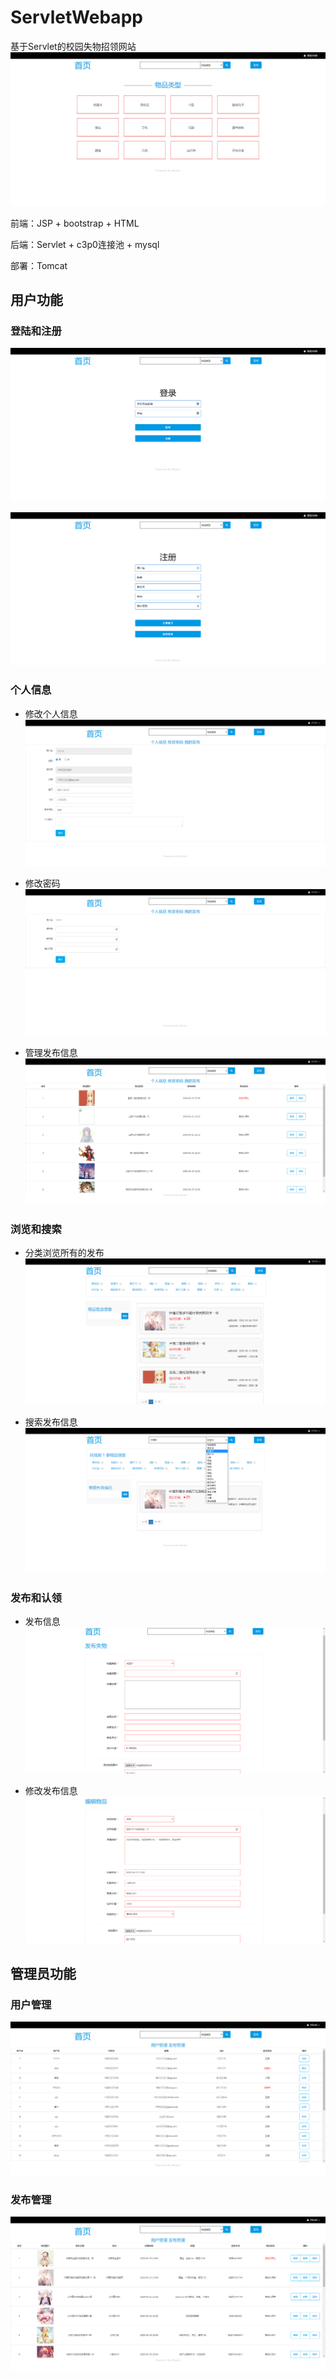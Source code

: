 # ServletWebapp

基于Servlet的校园失物招领网站
![](https://github.com/952994221/ServletWebapp/blob/main/images/preview.png)

前端：JSP + bootstrap + HTML

后端：Servlet + c3p0连接池 + mysql

部署：Tomcat

## 用户功能

### 登陆和注册

![](https://github.com/952994221/ServletWebapp/blob/main/images/login.png)

![](https://github.com/952994221/ServletWebapp/blob/main/images/signup.png)

### 个人信息

- 修改个人信息
![](https://github.com/952994221/ServletWebapp/blob/main/images/user_info.png)

- 修改密码
![](https://github.com/952994221/ServletWebapp/blob/main/images/user_passport.png)

- 管理发布信息
![](https://github.com/952994221/ServletWebapp/blob/main/images/user_issue.png)

### 浏览和搜索

- 分类浏览所有的发布
![](https://github.com/952994221/ServletWebapp/blob/main/images/browse.png)

- 搜索发布信息
![](https://github.com/952994221/ServletWebapp/blob/main/images/search.png)

### 发布和认领

- 发布信息
![](https://github.com/952994221/ServletWebapp/blob/main/images/issue.png)

- 修改发布信息
![](https://github.com/952994221/ServletWebapp/blob/main/images/change_issue.png)


## 管理员功能

### 用户管理

![](https://github.com/952994221/ServletWebapp/blob/main/images/admin_user.png)

### 发布管理

![](https://github.com/952994221/ServletWebapp/blob/main/images/admin_issue.png)
